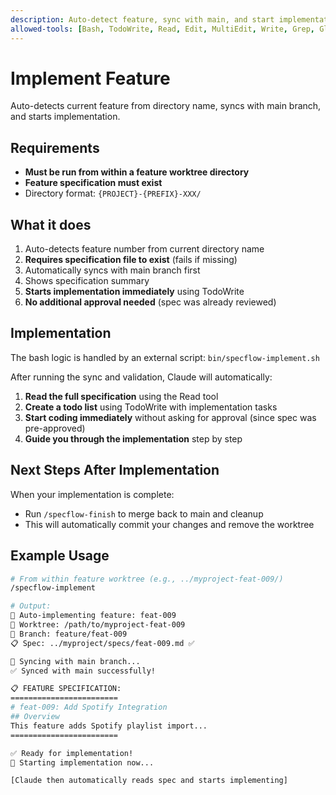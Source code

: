 ```yaml
---
description: Auto-detect feature, sync with main, and start implementation
allowed-tools: [Bash, TodoWrite, Read, Edit, MultiEdit, Write, Grep, Glob]
---
```


# Implement Feature

Auto-detects current feature from directory name, syncs with main branch, and starts implementation.

## Requirements
- **Must be run from within a feature worktree directory**
- **Feature specification must exist** 
- Directory format: `{PROJECT}-{PREFIX}-XXX/`

## What it does
1. Auto-detects feature number from current directory name
2. **Requires specification file to exist** (fails if missing)
3. Automatically syncs with main branch first
4. Shows specification summary
5. **Starts implementation immediately** using TodoWrite
6. **No additional approval needed** (spec was already reviewed)

## Implementation

The bash logic is handled by an external script: `bin/specflow-implement.sh`

After running the sync and validation, Claude will automatically:

1. **Read the full specification** using the Read tool
2. **Create a todo list** using TodoWrite with implementation tasks
3. **Start coding immediately** without asking for approval (since spec was pre-approved)
4. **Guide you through the implementation** step by step

## Next Steps After Implementation
When your implementation is complete:
- Run `/specflow-finish` to merge back to main and cleanup
- This will automatically commit your changes and remove the worktree

## Example Usage
```bash
# From within feature worktree (e.g., ../myproject-feat-009/)
/specflow-implement

# Output:
🚀 Auto-implementing feature: feat-009
📁 Worktree: /path/to/myproject-feat-009
🌿 Branch: feature/feat-009
📋 Spec: ../myproject/specs/feat-009.md ✅

🔄 Syncing with main branch...
✅ Synced with main successfully!

📋 FEATURE SPECIFICATION:
========================
# feat-009: Add Spotify Integration
## Overview
This feature adds Spotify playlist import...
========================

✅ Ready for implementation!
🚀 Starting implementation now...

[Claude then automatically reads spec and starts implementing]
```